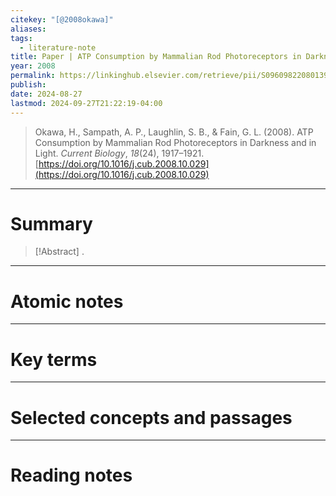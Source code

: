 ```yaml
---
citekey: "[@2008okawa]"
aliases: 
tags:
  - literature-note
title: Paper | ATP Consumption by Mammalian Rod Photoreceptors in Darkness and in Light
year: 2008
permalink: https://linkinghub.elsevier.com/retrieve/pii/S0960982208013985
publish: 
date: 2024-08-27
lastmod: 2024-09-27T21:22:19-04:00
---
```

> Okawa, H., Sampath, A. P., Laughlin, S. B., & Fain, G. L. (2008). ATP Consumption by Mammalian Rod Photoreceptors in Darkness and in Light. _Current Biology_, _18_(24), 1917–1921. [https://doi.org/10.1016/j.cub.2008.10.029](https://doi.org/10.1016/j.cub.2008.10.029)

---

# Summary

> [!Abstract]
>.


---

# Atomic notes

---

# Key terms

---

# Selected concepts and passages

---

# Reading notes

